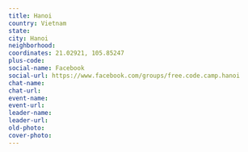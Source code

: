 ```yaml
---
title: Hanoi
country: Vietnam
state: 
city: Hanoi
neighborhood: 
coordinates: 21.02921, 105.85247
plus-code:
social-name: Facebook
social-url: https://www.facebook.com/groups/free.code.camp.hanoi
chat-name:
chat-url:
event-name:
event-url:
leader-name:
leader-url:
old-photo: 
cover-photo:
---
```

